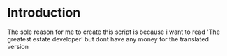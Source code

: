 # Introduction

The sole reason for me to create this script is because i want to read 'The greatest estate developer' but dont have any money for the translated version


